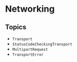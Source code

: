 # Networking

## Topics

- ``Transport``
- ``StatusCodeCheckingTransport``
- ``MultipartRequest``
- ``TransportError``